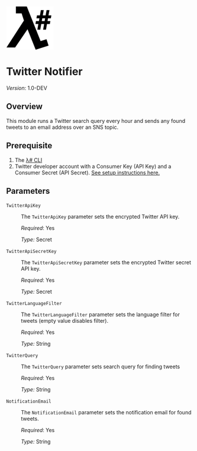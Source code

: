 ![λ#](../../src/DocFx/images/LambdaSharpLogo.png)

# Twitter Notifier
_Version_: 1.0-DEV

## Overview

This module runs a Twitter search query every hour and sends any found tweets to an email address over an SNS topic.

## Prerequisite

1. The [λ# CLI](https://github.com/LambdaSharp/LambdaSharpTool)
1. Twitter developer account with a Consumer Key (API Key) and a Consumer Secret (API Secret). [See setup instructions here.](https://developer.twitter.com/en/docs/basics/getting-started)

## Parameters

<dl>

<dt><code>TwitterApiKey</code></dt>
<dd>

The <code>TwitterApiKey</code> parameter sets the encrypted Twitter API key.

<i>Required</i>: Yes

<i>Type:</i> Secret
</dd>

<dt><code>TwitterApiSecretKey</code></dt>
<dd>

The <code>TwitterApiSecretKey</code> parameter sets the encrypted Twitter secret API key.

<i>Required</i>: Yes

<i>Type:</i> Secret
</dd>

<dt><code>TwitterLanguageFilter</code></dt>
<dd>

The <code>TwitterLanguageFilter</code> parameter sets the language filter for tweets (empty value disables filter).

<i>Required</i>: Yes

<i>Type:</i> String
</dd>

<dt><code>TwitterQuery</code></dt>
<dd>

The <code>TwitterQuery</code> parameter sets search query for finding tweets

<i>Required</i>: Yes

<i>Type:</i> String
</dd>

<dt><code>NotificationEmail</code></dt>
<dd>

The <code>NotificationEmail</code> parameter sets the notification email for found tweets.

<i>Required</i>: Yes

<i>Type:</i> String
</dd>

</dl>
